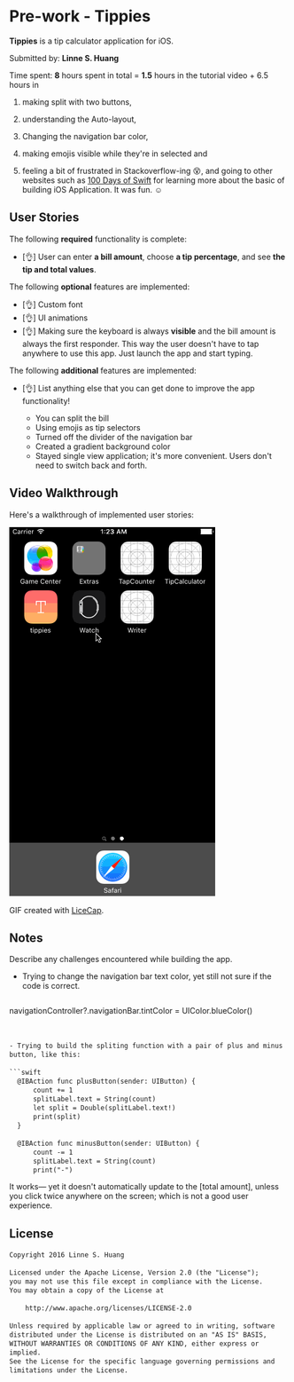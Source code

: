 # Pre-work - **Tippies**

**Tippies** is a tip calculator application for iOS.

Submitted by: **Linne S. Huang**

Time spent: 
**8** hours spent in total =
**1.5** hours in the tutorial video + 
6.5 hours in 

1) making split with two buttons, 

2) understanding the Auto-layout, 

3) Changing the navigation bar color, 

4) making emojis visible while they're in selected and 

5) feeling a bit of frustrated in Stackoverflow-ing 😵, and going to other websites such as [100 Days of Swift](http://samvlu.com) for learning more about the basic of building iOS Application. It was fun. ☺️

## User Stories

The following **required** functionality is complete:

* [👌] User can enter **a bill amount**, choose **a tip percentage**, and see **the tip and total values**.

The following **optional** features are implemented:

* [👌] Custom font
* [👌] UI animations
* [👌] Making sure the keyboard is always **visible** and the bill amount is always the first responder. This way the user doesn't have to tap anywhere to use this app. Just launch the app and start typing.

The following **additional** features are implemented:

- [👌] List anything else that you can get done to improve the app functionality!

  - You can split the bill
  - Using emojis as tip selectors
  - Turned off the divider of the navigation bar
  - Created a gradient background color
  - Stayed single view application; it's more convenient. Users don't need to switch back and forth.

 

  

  

## Video Walkthrough 

Here's a walkthrough of implemented user stories:

![tippies GIF](tippies.gif)

GIF created with [LiceCap](http://www.cockos.com/licecap/).

## Notes

Describe any challenges encountered while building the app.

- Trying to change the navigation bar text color, yet still not sure if the code is correct.

  ```swift
navigationController?.navigationBar.tintColor = UIColor.blueColor()
  ```


- ​Trying to build the spliting function with a pair of plus and minus button, like this:

  ```swift
    @IBAction func plusButton(sender: UIButton) {
        count += 1
        splitLabel.text = String(count)
        let split = Double(splitLabel.text!)
        print(split)
    }

    @IBAction func minusButton(sender: UIButton) {
        count -= 1
        splitLabel.text = String(count)
        print("-")
  ```
It works— yet it doesn't automatically update to the [total amount], unless you click twice anywhere on the screen; which is not a good user experience.



## License

    Copyright 2016 Linne S. Huang

    Licensed under the Apache License, Version 2.0 (the "License");
    you may not use this file except in compliance with the License.
    You may obtain a copy of the License at
    
        http://www.apache.org/licenses/LICENSE-2.0
    
    Unless required by applicable law or agreed to in writing, software
    distributed under the License is distributed on an "AS IS" BASIS,
    WITHOUT WARRANTIES OR CONDITIONS OF ANY KIND, either express or implied.
    See the License for the specific language governing permissions and
    limitations under the License.
